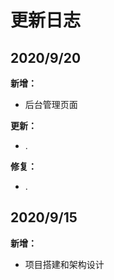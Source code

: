 # 更新日志

## 2020/9/20

**新增：**

* 后台管理页面

**更新：**

* .

**修复：**

* .

## 2020/9/15

**新增：**

* 项目搭建和架构设计
